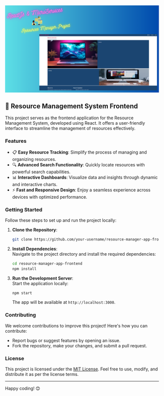 ![image alt](https://github.com/surya752/resource-management-system-frontend/blob/31ba67965a076a8bfc4e6136d37142c6d44c2e9f/rms.png?.raw-true)
## 🚀 Resource Management System Frontend

This project serves as the frontend application for the Resource Management System, developed using React. It offers a user-friendly interface to streamline the management of resources effectively.

### Features

- 📋 **Easy Resource Tracking**: Simplify the process of managing and organizing resources.
- 🔍 **Advanced Search Functionality**: Quickly locate resources with powerful search capabilities.
- 📊 **Interactive Dashboards**: Visualize data and insights through dynamic and interactive charts.
- ⚡️ **Fast and Responsive Design**: Enjoy a seamless experience across devices with optimized performance.

### Getting Started

Follow these steps to set up and run the project locally:

1. **Clone the Repository**:
   ```bash
   git clone https://github.com/your-username/resource-manager-app-frontend.git
   ```
2. **Install Dependencies**:  
   Navigate to the project directory and install the required dependencies:
   ```bash
   cd resource-manager-app-frontend
   npm install
   ```
3. **Run the Development Server**:  
   Start the application locally:
   ```bash
   npm start
   ```
   The app will be available at `http://localhost:3000`.

### Contributing

We welcome contributions to improve this project! Here's how you can contribute:

- Report bugs or suggest features by opening an issue.
- Fork the repository, make your changes, and submit a pull request.

### License

This project is licensed under the [MIT License](LICENSE). Feel free to use, modify, and distribute it as per the license terms.

---

Happy coding! 😊
